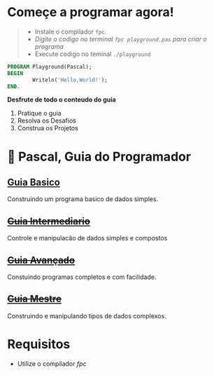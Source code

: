 # Começe a programar agora!  
> * Instale o compilador `fpc`. 
> * _Digite o codigo no terminal `fpc playground.pas` para criar o programa_ 
> * Execute codigo no teminal `./playground`

~~~pascal
PROGRAM Playground(Pascal);
BEGIN   
        Writeln('Hello,World!');
END.    
~~~

**Desfrute de todo o conteudo do guia**
1. Pratique o guia  
2. Resolva os Desafios   
3. Construa os Projetos   

# :card_index: Pascal, Guia do Programador

## [Guia Basico](1-guia-basico/README.md)
Construindo um programa basico de dados simples.
## ~~[Guia Intermediario](2-guia-intermediario/README.md)~~
Controle e manipulacão de dados simples e compostos
## ~~[Guia Avançado](3-guia-avancado/README.md)~~
Constuindo programas completos e com facilidade.
## ~~[Guia Mestre](4-guia-mestre/README.md)~~
Construindo e manipulando tipos de dados complexos.   

# Requisitos
* Utilize o compilador _fpc_

